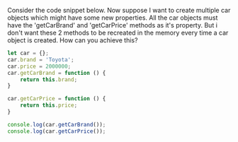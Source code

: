 Consider the code snippet below. Now suppose I want to create multiple car objects which might have some new properties. All the car objects must have the 'getCarBrand'
and 'getCarPrice' methods as it's property. But i don't want these 2 methods to be recreated in the memory every time a car object is created. How can you achieve this? 


```javascript
let car = {};
car.brand = 'Toyota';
car.price = 2000000;
car.getCarBrand = function () {
    return this.brand;
}

car.getCarPrice = function () {
    return this.price;
}

console.log(car.getCarBrand());
console.log(car.getCarPrice());
```
